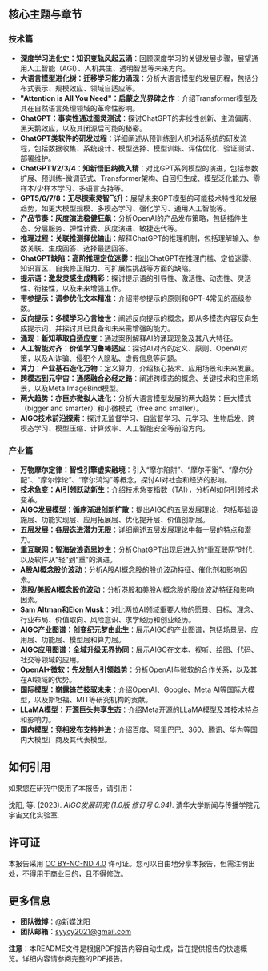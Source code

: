 


## 核心主题与章节

### 技术篇
*   **深度学习进化史：知识变轨风起云涌**：回顾深度学习的关键发展步骤，展望通用人工智能（AGI）、人机共生、透明智慧等未来方向。
*   **大语言模型进化树：迁移学习能力涌现**：分析大语言模型的发展历程，包括分布式表示、规模效应、领域自适应等。
*   **"Attention is All You Need"：启蒙之光界碑之作**：介绍Transformer模型及其在自然语言处理领域的革命性影响。
*   **ChatGPT：事实性通过图灵测试**：探讨ChatGPT的非线性创新、主流偏离、黑天鹅效应，以及其闭源后可能的秘密。
*   **ChatGPT类软件的研发过程**：详细阐述从预训练到人机对话系统的研发流程，包括数据收集、系统设计、模型选择、模型训练、评估优化、验证测试、部署维护。
*   **ChatGPT1/2/3/4：知新悟旧纳微入精**：对比GPT系列模型的演进，包括参数扩展、预训练-微调范式、Transformer架构、自回归生成、模型泛化能力、零样本/少样本学习、多语言支持等。
*   **GPT5/6/7/8：无尽探索灵智飞升**：展望未来GPT模型的可能技术特性和发展趋势，如更大模型规模、多模态学习、强化学习、通用人工智能等。
*   **产品节奏：灰度演进稳健狂飙**：分析OpenAI的产品发布策略，包括插件生态、分层服务、弹性计费、灰度演进、敏捷迭代等。
*   **推理过程：关联推测择优输出**：解释ChatGPT的推理机制，包括理解输入、参数关联、生成回答、选择最适回答。
*   **ChatGPT缺陷：高阶推理定位迷雾**：指出ChatGPT在推理门槛、定位迷雾、知识盲区、自我修正阻力、可扩展性挑战等方面的缺陷。
*   **提示语：激发灵感生成精彩**：探讨提示语的引导性、激活性、动态性、灵活性、衔接性，以及未来增强工作。
*   **带参提示：调参优化文本精准**：介绍带参提示的原则和GPT-4常见的高级参数。
*   **反向提示：多模学习心言绘世**：阐述反向提示的概念，即从多模态内容反向生成提示词，并探讨其已具备和未来需增强的能力。
*   **涌现：新知萃取自适应变**：通过案例解释AI的涌现现象及其八大特征。
*   **人工智能对齐：价值学习鲁棒适应**：探讨AI对齐的定义、原则、OpenAI对策，以及AI诈骗、侵犯个人隐私、虚假信息等问题。
*   **算力：产业基石造化万物**：定义算力，介绍核心技术、应用场景和未来发展。
*   **跨模态到元宇宙：通感融合必经之路**：阐述跨模态的概念、关键技术和应用场景，以及Meta ImageBind模型。
*   **两大趋势：亦巨亦微拟人进化**：分析大语言模型发展的两大趋势：巨大模式（bigger and smarter）和小微模式（free and smaller）。
*   **AIGC技术前沿探索**：探讨无监督学习、自监督学习、元学习、生物启发、跨模态学习、模型压缩、计算效率、人工智能安全等前沿方向。

### 产业篇
*   **万物摩尔定律：智性引擎虚实融境**：引入“摩尔陷阱”、“摩尔平衡”、“摩尔分配”、“摩尔悖论”、“摩尔鸿沟”等概念，探讨AI对社会和经济的影响。
*   **技术急变：AI引领跃动新生**：介绍技术急变指数（TAI），分析AI如何引领技术变革。
*   **AIGC发展模型：循序渐进创新扩散**：提出AIGC的五层发展理论，包括基础设施层、功能实现层、应用拓展层、优化提升层、价值创新层。
*   **五层发展：各层迭进潜力无限**：详细阐述五层发展理论中每一层的特点和潜力。
*   **重互联网：智海破浪奇思妙生**：分析ChatGPT出现后进入的“重互联网”时代，以及软件从“轻”到“重”的演进。
*   **A股AI概念股价波动**：分析A股AI概念股的股价波动特征、催化剂和影响因素。
*   **港股/美股AI概念股价波动**：分析港股和美股AI概念股的股价波动特征和影响因素。
*   **Sam Altman和Elon Musk**：对比两位AI领域重要人物的愿景、目标、理念、行业布局、价值取向、风险意识、求学经历和创业经历。
*   **AIGC产业图谱：创变纪元梦由此生**：展示AIGC的产业图谱，包括场景层、应用层、功能层、模型层和算力层。
*   **AIGC应用图谱：全域升级无界协同**：展示AIGC在文本、视听、绘图、代码、社交等领域的应用。
*   **OpenAI+微软：先发制人引领趋势**：分析OpenAI与微软的合作关系，以及其在AI领域的优势。
*   **国际模型：崭露锋芒技驭未来**：介绍OpenAI、Google、Meta AI等国际大模型，以及斯坦福、MIT等研究机构的贡献。
*   **LLaMA模型：开源巨头共享生态**：介绍Meta开源的LLaMA模型及其技术特点和影响力。
*   **国内模型：竞相发布支持并进**：介绍百度、阿里巴巴、360、腾讯、华为等国内大模型厂商及其代表模型。

## 如何引用
如果您在研究中使用了本报告，请引用：

沈阳, 等. (2023). *AIGC发展研究 (1.0版 修订号 0.94)*. 清华大学新闻与传播学院元宇宙文化实验室.

## 许可证
本报告采用 [CC BY-NC-ND 4.0](https://creativecommons.org/licenses/by-nc-nd/4.0/deed.zh-hans) 许可证。您可以自由地分享本报告，但需注明出处，不得用于商业目的，且不得修改。

## 更多信息
*   **团队微博**：[@新媒沈阳](https://weibo.com/u/124739259)
*   **团队邮箱**：syycy2021@gmail.com

**注意**：本README文件是根据PDF报告内容自动生成，旨在提供报告的快速概览。详细内容请参阅完整的PDF报告。


